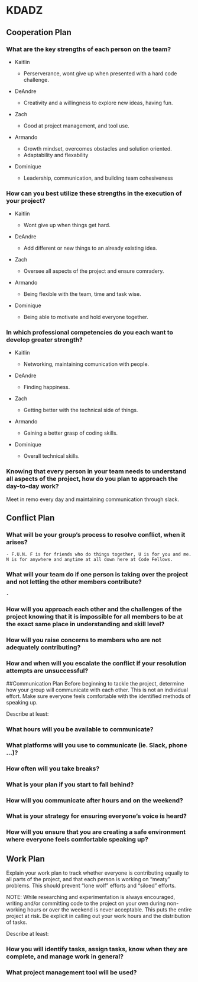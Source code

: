# KDADZ

## Cooperation Plan

### What are the key strengths of each person on the team?

- Kaitlin
    - Perserverance, wont give up when presented with a hard code challenge.
      
- DeAndre
    - Creativity and a willingness to explore new ideas, having fun.

- Zach
    - Good at project management, and tool use.
      
- Armando
    - Growth mindset, overcomes obstacles and solution oriented.
    - Adaptability and flexability 

- Dominique
    - Leadership, communication, and building team cohesiveness 

### How can you best utilize these strengths in the execution of your project?

- Kaitlin
    - Wont give up when things get hard.

- DeAndre
    - Add different or new things to an already existing idea.

- Zach
    - Oversee all aspects of the project and ensure comradery.
  
- Armando
    - Being flexible with the team, time and task wise.

- Dominique
    - Being able to motivate and hold everyone together.

### In which professional competencies do you each want to develop greater strength?

- Kaitlin
    - Networking, maintaining comunication with people.
      
- DeAndre
    - Finding happiness.

- Zach
    - Getting better with the technical side of things.
      
- Armando
    - Gaining a better grasp of coding skills.
      
- Dominique
    - Overall technical skills.

### Knowing that every person in your team needs to understand all aspects of the project, how do you plan to approach the day-to-day work?

Meet in remo every day and maintaining communication through slack.

## Conflict Plan

### What will be your group’s process to resolve conflict, when it arises?
    - F.U.N. F is for friends who do things together, U is for you and me. N is for anywhere and anytime at all down here at Code Fellows.
    
### What will your team do if one person is taking over the project and not letting the other members contribute?
    - 

### How will you approach each other and the challenges of the project knowing that it is impossible for all members to be at the exact same place in understanding and skill level?
### How will you raise concerns to members who are not adequately contributing?
### How and when will you escalate the conflict if your resolution attempts are unsuccessful?

##Communication Plan
Before beginning to tackle the project, determine how your group will communicate with each other. This is not an individual effort. Make sure everyone feels comfortable with the identified methods of speaking up.

Describe at least:

### What hours will you be available to communicate?
### What platforms will you use to communicate (ie. Slack, phone …)?
### How often will you take breaks?
### What is your plan if you start to fall behind?
### How will you communicate after hours and on the weekend?
### What is your strategy for ensuring everyone’s voice is heard?
### How will you ensure that you are creating a safe environment where everyone feels comfortable speaking up?


## Work Plan
Explain your work plan to track whether everyone is contributing equally to all parts of the project, and that each person is working on “meaty” problems. This should prevent “lone wolf” efforts and “siloed” efforts.

NOTE: While researching and experimentation is always encouraged, writing and/or committing code to the project on your own during non-working hours or over the weekend is never acceptable. This puts the entire project at risk. Be explicit in calling out your work hours and the distribution of tasks.

Describe at least:

### How you will identify tasks, assign tasks, know when they are complete, and manage work in general?
### What project management tool will be used?
